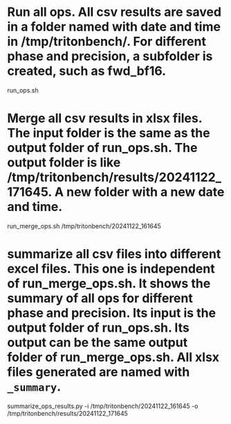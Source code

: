 
# Run all ops. All csv results are saved in a folder named with date and time in /tmp/tritonbench/. For different phase and precision, a subfolder is created, such as fwd_bf16.
run_ops.sh 

# Merge all csv results in xlsx files. The input folder is the same as the output folder of run_ops.sh. The output folder is like /tmp/tritonbench/results/20241122_171645. A new folder with a new date and time.
run_merge_ops.sh /tmp/tritonbench/20241122_161645

# summarize all csv files into different excel files. This one is independent of run_merge_ops.sh. It shows the summary of all ops for different phase and precision. Its input is the output folder of run_ops.sh. Its output can be the same output folder of run_merge_ops.sh. All xlsx files generated are named with `_summary`.
summarize_ops_results.py -i /tmp/tritonbench/20241122_161645 -o /tmp/tritonbench/results/20241122_171645
